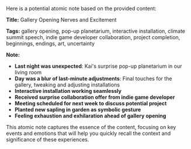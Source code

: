 Here is a potential atomic note based on the provided content:

**Title:** Gallery Opening Nerves and Excitement

**Tags:** gallery opening, pop-up planetarium, interactive installation, climate summit speech, indie game developer collaboration, project completion, beginnings, endings, art, uncertainty

**Note:**

* **Last night was unexpected**: Kai's surprise pop-up planetarium in our living room
* **Day was a blur of last-minute adjustments**: Final touches for the gallery, tweaking and adjusting installations
* **Interactive installation working seamlessly**
* **Received surprise collaboration offer from indie game developer**
* **Meeting scheduled for next week to discuss potential project**
* **Planted new sapling in garden as symbolic gesture**
* **Feeling exhaustion and exhilaration ahead of gallery opening**

This atomic note captures the essence of the content, focusing on key events and emotions that will help you quickly recall the context and significance of these experiences.